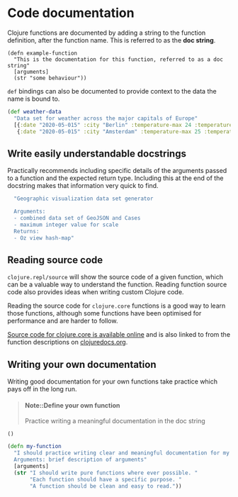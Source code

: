 # Code documentation
  Clojure functions are documented by adding a string to the function definition, after the function name.  This is referred to as the **doc string**.

```
(defn example-function
  "This is the documentation for this function, referred to as a doc string"
  [arguments]
  (str "some behaviour"))
```

  `def` bindings can also be documented to provide context to the data the name is bound to.

```clojure
(def weather-data
  "Data set for weather across the major capitals of Europe"
  [{:date "2020-05-015" :city "Berlin" :temperature-max 24 :temperature-min 13 :rainfall 1}
   {:date "2020-05-015" :city "Amsterdam" :temperature-max 25 :temperature-min 14 :rainfall 0}])
```


## Write easily understandable docstrings
Practically recommends including specific details of the arguments passed to a function and the expected return type.  Including this at the end of the docstring makes that information very quick to find.

```clojure
  "Geographic visualization data set generator

  Arguments:
  - combined data set of GeoJSON and Cases
  - maximum integer value for scale
  Returns:
  - Oz view hash-map"
```


## Reading source code
`clojure.repl/source` will show the source code of a given function, which can be a valuable way to understand the function.  Reading function source code also provides ideas when writing custom Clojure code.

Reading the source code for `clojure.core` functions is a good way to learn those functions, although some functions have been optimised for performance and are harder to follow.

[Source code for clojure.core is available online](https://github.com/clojure/clojure/blob/clojure-1.10.1/src/clj/clojure/core.clj) and is also linked to from the function descriptions on [clojuredocs.org](https://clojuredocs.org/).


## Writing your own documentation
Writing good documentation for your own functions take practice which pays off in the long run.

> #### Note::Define your own function
> Practice writing a meaningful documentation in the doc string
```eval-clojure
()
```

<!--sec data-title="Reveal answer..." data-id="answer001" data-collapse=true ces-->
```clojure
(defn my-function
  "I should practice writing clear and meaningful documentation for my functions.
  Arguments: brief description of arguments"
  [arguments]
  (str "I should write pure functions where ever possible. "
       "Each function should have a specific purpose. "
       "A function should be clean and easy to read."))
```
<!--endsec-->
